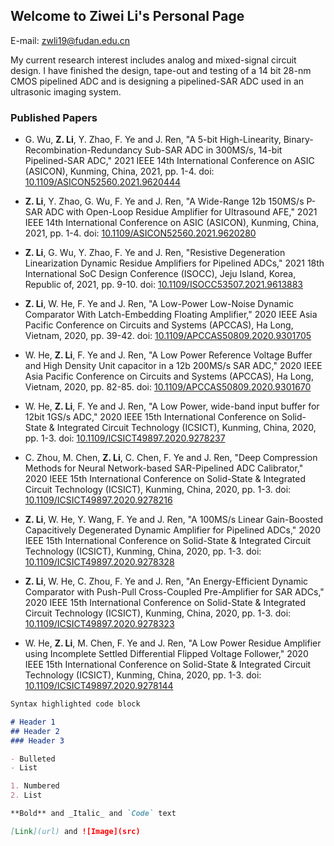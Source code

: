 ## Welcome to Ziwei Li's Personal Page
E-mail: zwli19@fudan.edu.cn

My current research interest includes analog and mixed-signal circuit design. I have finished the design, tape-out and testing of a 14 bit 28-nm CMOS pipelined ADC and is designing a pipelined-SAR ADC used in an ultrasonic imaging system.

### Published Papers

- G. Wu, **Z. Li**, Y. Zhao, F. Ye and J. Ren, "A 5-bit High-Linearity, Binary-Recombination-Redundancy Sub-SAR ADC in 300MS/s, 14-bit Pipelined-SAR ADC," 2021 IEEE 14th International Conference on ASIC (ASICON), Kunming, China, 2021, pp. 1-4. doi: [10.1109/ASICON52560.2021.9620444](http://ieeexplore.ieee.org/stamp/stamp.jsp?tp=&arnumber=9620444&isnumber=9620199)

- **Z. Li**, Y. Zhao, G. Wu, F. Ye and J. Ren, "A Wide-Range 12b 150MS/s P-SAR ADC with Open-Loop Residue Amplifier for Ultrasound AFE," 2021 IEEE 14th International Conference on ASIC (ASICON), Kunming, China, 2021, pp. 1-4. doi: [10.1109/ASICON52560.2021.9620280](http://ieeexplore.ieee.org/stamp/stamp.jsp?tp=&arnumber=9620280&isnumber=9620199)

- **Z. Li**, G. Wu, Y. Zhao, F. Ye and J. Ren, "Resistive Degeneration Linearization Dynamic Residue Amplifiers for Pipelined ADCs," 2021 18th International SoC Design Conference (ISOCC), Jeju Island, Korea, Republic of, 2021, pp. 9-10. doi: [10.1109/ISOCC53507.2021.9613883](http://ieeexplore.ieee.org/stamp/stamp.jsp?tp=&arnumber=9613883&isnumber=9613845)

- **Z. Li**, W. He, F. Ye and J. Ren, "A Low-Power Low-Noise Dynamic Comparator With Latch-Embedding Floating Amplifier," 2020 IEEE Asia Pacific Conference on Circuits and Systems (APCCAS), Ha Long, Vietnam, 2020, pp. 39-42. doi: [10.1109/APCCAS50809.2020.9301705](http://ieeexplore.ieee.org/stamp/stamp.jsp?tp=&arnumber=9301705&isnumber=9301643)

- W. He, **Z. Li**, F. Ye and J. Ren, "A Low Power Reference Voltage Buffer and High Density Unit capacitor in a 12b 200MS/s SAR ADC," 2020 IEEE Asia Pacific Conference on Circuits and Systems (APCCAS), Ha Long, Vietnam, 2020, pp. 82-85. doi: [10.1109/APCCAS50809.2020.9301670](http://ieeexplore.ieee.org/stamp/stamp.jsp?tp=&arnumber=9301670&isnumber=9301643)

- W. He, **Z. Li**, F. Ye and J. Ren, "A Low Power, wide-band input buffer for 12bit 1GS/s ADC," 2020 IEEE 15th International Conference on Solid-State & Integrated Circuit Technology (ICSICT), Kunming, China, 2020, pp. 1-3. doi: [10.1109/ICSICT49897.2020.9278237](http://ieeexplore.ieee.org/stamp/stamp.jsp?tp=&arnumber=9278237&isnumber=9278011)

- C. Zhou, M. Chen, **Z. Li**, C. Chen, F. Ye and J. Ren, "Deep Compression Methods for Neural Network-based SAR-Pipelined ADC Calibrator," 2020 IEEE 15th International Conference on Solid-State & Integrated Circuit Technology (ICSICT), Kunming, China, 2020, pp. 1-3. doi: [10.1109/ICSICT49897.2020.9278216](http://ieeexplore.ieee.org/stamp/stamp.jsp?tp=&arnumber=9278216&isnumber=9278011)

- **Z. Li**, W. He, Y. Wang, F. Ye and J. Ren, "A 100MS/s Linear Gain-Boosted Capacitively Degenerated Dynamic Amplifier for Pipelined ADCs," 2020 IEEE 15th International Conference on Solid-State & Integrated Circuit Technology (ICSICT), Kunming, China, 2020, pp. 1-3. doi: [10.1109/ICSICT49897.2020.9278328](http://ieeexplore.ieee.org/stamp/stamp.jsp?tp=&arnumber=9278328&isnumber=9278011)

- **Z. Li**, W. He, C. Zhou, F. Ye and J. Ren, "An Energy-Efficient Dynamic Comparator with Push-Pull Cross-Coupled Pre-Amplifier for SAR ADCs," 2020 IEEE 15th International Conference on Solid-State & Integrated Circuit Technology (ICSICT), Kunming, China, 2020, pp. 1-3. doi: [10.1109/ICSICT49897.2020.9278323](http://ieeexplore.ieee.org/stamp/stamp.jsp?tp=&arnumber=9278323&isnumber=9278011)

- W. He, **Z. Li**, M. Chen, F. Ye and J. Ren, "A Low Power Residue Amplifier using Incomplete Settled Differential Flipped Voltage Follower," 2020 IEEE 15th International Conference on Solid-State & Integrated Circuit Technology (ICSICT), Kunming, China, 2020, pp. 1-3. doi: [10.1109/ICSICT49897.2020.9278144](http://ieeexplore.ieee.org/stamp/stamp.jsp?tp=&arnumber=9278144&isnumber=9278011)



```markdown
Syntax highlighted code block

# Header 1
## Header 2
### Header 3

- Bulleted
- List

1. Numbered
2. List

**Bold** and _Italic_ and `Code` text

[Link](url) and ![Image](src)
```
